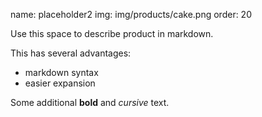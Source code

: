 name: placeholder2
img: img/products/cake.png
order: 20

Use this space to describe product in markdown.

This has several advantages:

- markdown syntax
- easier expansion

Some additional **bold** and *cursive* text.

